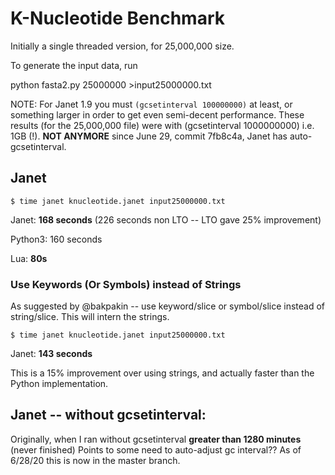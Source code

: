 # K-Nucleotide Benchmark

Initially a single threaded version, for 25,000,000 size.

To generate the input data, run

python fasta2.py 25000000 >input25000000.txt

NOTE: For Janet 1.9 you must `(gcsetinterval 100000000)` at least,
or something larger in order to get even semi-decent performance.  These
results (for the 25,000,000 file) were with (gcsetinterval 1000000000)
i.e. 1GB (!).  **NOT ANYMORE** since June 29, commit 7fb8c4a, Janet has
auto-gcsetinterval.  

## Janet

```
$ time janet knucleotide.janet input25000000.txt
```

Janet: **168 seconds** (226 seconds non LTO -- LTO gave 25% improvement)

Python3: 160 seconds

Lua: **80s**

### Use Keywords (Or Symbols) instead of Strings

As suggested by @bakpakin -- use keyword/slice or symbol/slice
instead of string/slice.  This will intern the strings.

```
$ time janet knucleotide.janet input25000000.txt
```

Janet: **143 seconds**

This is a 15% improvement over using strings, and actually faster
than the Python implementation.

## Janet -- without gcsetinterval:

Originally, when I ran without gcsetinterval
**greater than 1280 minutes** (never finished)
Points to some need to auto-adjust gc interval??
As of 6/28/20 this is now in the master branch.


